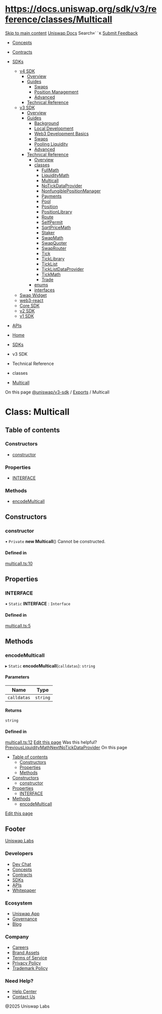 # https://docs.uniswap.org/sdk/v3/reference/classes/Multicall

[Skip to main content](https://docs.uniswap.org/sdk/v3/reference/classes/Multicall#__docusaurus_skipToContent_fallback)
[Uniswap Docs](https://docs.uniswap.org/)
Search`⌘``K`
[Submit Feedback](https://docs.google.com/forms/d/e/1FAIpQLSdjSkZam8KiatL9XACRVxCHjDJjaPGbls77PCXDKFn4JwykXg/viewform)
  * [Concepts](https://docs.uniswap.org/concepts/overview)
  * [Contracts](https://docs.uniswap.org/contracts/v4/overview)
  * [SDKs](https://docs.uniswap.org/sdk/v4/overview)
    * [v4 SDK](https://docs.uniswap.org/sdk/v3/reference/classes/Multicall)
      * [Overview](https://docs.uniswap.org/sdk/v4/overview)
      * [Guides](https://docs.uniswap.org/sdk/v3/reference/classes/Multicall)
        * [Swaps](https://docs.uniswap.org/sdk/v3/reference/classes/Multicall)
        * [Position Management](https://docs.uniswap.org/sdk/v3/reference/classes/Multicall)
        * [Advanced](https://docs.uniswap.org/sdk/v3/reference/classes/Multicall)
      * [Technical Reference](https://docs.uniswap.org/sdk/v3/reference/classes/Multicall)
    * [v3 SDK](https://docs.uniswap.org/sdk/v3/reference/classes/Multicall)
      * [Overview](https://docs.uniswap.org/sdk/v3/overview)
      * [Guides](https://docs.uniswap.org/sdk/v3/reference/classes/Multicall)
        * [Background](https://docs.uniswap.org/sdk/v3/guides/background)
        * [Local Development](https://docs.uniswap.org/sdk/v3/guides/local-development)
        * [Web3 Development Basics](https://docs.uniswap.org/sdk/v3/guides/web3-development-basics)
        * [Swaps](https://docs.uniswap.org/sdk/v3/reference/classes/Multicall)
        * [Pooling Liquidity](https://docs.uniswap.org/sdk/v3/reference/classes/Multicall)
        * [Advanced](https://docs.uniswap.org/sdk/v3/reference/classes/Multicall)
      * [Technical Reference](https://docs.uniswap.org/sdk/v3/reference/classes/Multicall)
        * [Overview](https://docs.uniswap.org/sdk/v3/reference/overview)
        * [classes](https://docs.uniswap.org/sdk/v3/reference/classes/Multicall)
          * [FullMath](https://docs.uniswap.org/sdk/v3/reference/classes/FullMath)
          * [LiquidityMath](https://docs.uniswap.org/sdk/v3/reference/classes/LiquidityMath)
          * [Multicall](https://docs.uniswap.org/sdk/v3/reference/classes/Multicall)
          * [NoTickDataProvider](https://docs.uniswap.org/sdk/v3/reference/classes/NoTickDataProvider)
          * [NonfungiblePositionManager](https://docs.uniswap.org/sdk/v3/reference/classes/NonfungiblePositionManager)
          * [Payments](https://docs.uniswap.org/sdk/v3/reference/classes/Payments)
          * [Pool](https://docs.uniswap.org/sdk/v3/reference/classes/Pool)
          * [Position](https://docs.uniswap.org/sdk/v3/reference/classes/Position)
          * [PositionLibrary](https://docs.uniswap.org/sdk/v3/reference/classes/PositionLibrary)
          * [Route](https://docs.uniswap.org/sdk/v3/reference/classes/Route)
          * [SelfPermit](https://docs.uniswap.org/sdk/v3/reference/classes/SelfPermit)
          * [SqrtPriceMath](https://docs.uniswap.org/sdk/v3/reference/classes/SqrtPriceMath)
          * [Staker](https://docs.uniswap.org/sdk/v3/reference/classes/Staker)
          * [SwapMath](https://docs.uniswap.org/sdk/v3/reference/classes/SwapMath)
          * [SwapQuoter](https://docs.uniswap.org/sdk/v3/reference/classes/SwapQuoter)
          * [SwapRouter](https://docs.uniswap.org/sdk/v3/reference/classes/SwapRouter)
          * [Tick](https://docs.uniswap.org/sdk/v3/reference/classes/Tick)
          * [TickLibrary](https://docs.uniswap.org/sdk/v3/reference/classes/TickLibrary)
          * [TickList](https://docs.uniswap.org/sdk/v3/reference/classes/TickList)
          * [TickListDataProvider](https://docs.uniswap.org/sdk/v3/reference/classes/TickListDataProvider)
          * [TickMath](https://docs.uniswap.org/sdk/v3/reference/classes/TickMath)
          * [Trade](https://docs.uniswap.org/sdk/v3/reference/classes/Trade)
        * [enums](https://docs.uniswap.org/sdk/v3/reference/classes/Multicall)
        * [interfaces](https://docs.uniswap.org/sdk/v3/reference/classes/Multicall)
    * [Swap Widget](https://docs.uniswap.org/sdk/v3/reference/classes/Multicall)
    * [web3-react](https://docs.uniswap.org/sdk/v3/reference/classes/Multicall)
    * [Core SDK](https://docs.uniswap.org/sdk/v3/reference/classes/Multicall)
    * [v2 SDK](https://docs.uniswap.org/sdk/v3/reference/classes/Multicall)
    * [v1 SDK](https://docs.uniswap.org/sdk/v3/reference/classes/Multicall)
  * [APIs](https://docs.uniswap.org/api/subgraph/overview)


  * [Home](https://docs.uniswap.org/)
  * [SDKs](https://docs.uniswap.org/sdk/v4/overview)
  * v3 SDK
  * Technical Reference
  * classes
  * [Multicall](https://docs.uniswap.org/sdk/v3/reference/classes/Multicall)


On this page
[@uniswap/v3-sdk](https://docs.uniswap.org/sdk/v3/reference/README.md) / [Exports](https://docs.uniswap.org/sdk/v3/reference/modules.md) / Multicall
# Class: Multicall
## Table of contents[​](https://docs.uniswap.org/sdk/v3/reference/classes/Multicall#table-of-contents "Direct link to Table of contents")
### Constructors[​](https://docs.uniswap.org/sdk/v3/reference/classes/Multicall#constructors "Direct link to Constructors")
  * [constructor](https://docs.uniswap.org/sdk/v3/reference/classes/Multicall#constructor)


### Properties[​](https://docs.uniswap.org/sdk/v3/reference/classes/Multicall#properties "Direct link to Properties")
  * [INTERFACE](https://docs.uniswap.org/sdk/v3/reference/classes/Multicall#interface)


### Methods[​](https://docs.uniswap.org/sdk/v3/reference/classes/Multicall#methods "Direct link to Methods")
  * [encodeMulticall](https://docs.uniswap.org/sdk/v3/reference/classes/Multicall#encodemulticall)


## Constructors[​](https://docs.uniswap.org/sdk/v3/reference/classes/Multicall#constructors-1 "Direct link to Constructors")
### constructor[​](https://docs.uniswap.org/sdk/v3/reference/classes/Multicall#constructor "Direct link to constructor")
• `Private` **new Multicall**()
Cannot be constructed.
#### Defined in[​](https://docs.uniswap.org/sdk/v3/reference/classes/Multicall#defined-in "Direct link to Defined in")
[multicall.ts:10](https://github.com/Uniswap/v3-sdk/blob/08a7c05/src/multicall.ts#L10)
## Properties[​](https://docs.uniswap.org/sdk/v3/reference/classes/Multicall#properties-1 "Direct link to Properties")
### INTERFACE[​](https://docs.uniswap.org/sdk/v3/reference/classes/Multicall#interface "Direct link to INTERFACE")
▪ `Static` **INTERFACE** : `Interface`
#### Defined in[​](https://docs.uniswap.org/sdk/v3/reference/classes/Multicall#defined-in-1 "Direct link to Defined in")
[multicall.ts:5](https://github.com/Uniswap/v3-sdk/blob/08a7c05/src/multicall.ts#L5)
## Methods[​](https://docs.uniswap.org/sdk/v3/reference/classes/Multicall#methods-1 "Direct link to Methods")
### encodeMulticall[​](https://docs.uniswap.org/sdk/v3/reference/classes/Multicall#encodemulticall "Direct link to encodeMulticall")
▸ `Static` **encodeMulticall**(`calldatas`): `string`
#### Parameters[​](https://docs.uniswap.org/sdk/v3/reference/classes/Multicall#parameters "Direct link to Parameters")
Name| Type  
---|---  
`calldatas`| `string` | `string`[]  
#### Returns[​](https://docs.uniswap.org/sdk/v3/reference/classes/Multicall#returns "Direct link to Returns")
`string`
#### Defined in[​](https://docs.uniswap.org/sdk/v3/reference/classes/Multicall#defined-in-2 "Direct link to Defined in")
[multicall.ts:12](https://github.com/Uniswap/v3-sdk/blob/08a7c05/src/multicall.ts#L12)
[Edit this page](https://github.com/uniswap/uniswap-docs/tree/main/docs/sdk/v3/reference/classes/Multicall.md)
Was this helpful?
[PreviousLiquidityMath](https://docs.uniswap.org/sdk/v3/reference/classes/LiquidityMath)[NextNoTickDataProvider](https://docs.uniswap.org/sdk/v3/reference/classes/NoTickDataProvider)
On this page
  * [Table of contents](https://docs.uniswap.org/sdk/v3/reference/classes/Multicall#table-of-contents)
    * [Constructors](https://docs.uniswap.org/sdk/v3/reference/classes/Multicall#constructors)
    * [Properties](https://docs.uniswap.org/sdk/v3/reference/classes/Multicall#properties)
    * [Methods](https://docs.uniswap.org/sdk/v3/reference/classes/Multicall#methods)
  * [Constructors](https://docs.uniswap.org/sdk/v3/reference/classes/Multicall#constructors-1)
    * [constructor](https://docs.uniswap.org/sdk/v3/reference/classes/Multicall#constructor)
  * [Properties](https://docs.uniswap.org/sdk/v3/reference/classes/Multicall#properties-1)
    * [INTERFACE](https://docs.uniswap.org/sdk/v3/reference/classes/Multicall#interface)
  * [Methods](https://docs.uniswap.org/sdk/v3/reference/classes/Multicall#methods-1)
    * [encodeMulticall](https://docs.uniswap.org/sdk/v3/reference/classes/Multicall#encodemulticall)


[Edit this page](https://github.com/uniswap/uniswap-docs/tree/main/docs/sdk/v3/reference/classes/Multicall.md)
## Footer
[Uniswap Labs](https://docs.uniswap.org/)
### Developers
  * [Dev Chat](https://discord.com/invite/uniswap)
  * [Concepts](https://docs.uniswap.org/concepts/overview)
  * [Contracts](https://docs.uniswap.org/contracts/v4/overview)
  * [SDKs](https://docs.uniswap.org/sdk/v4/overview)
  * [APIs](https://docs.uniswap.org/api/subgraph/overview)
  * [Whitepaper](https://app.uniswap.org/whitepaper-v4.pdf)


### Ecosystem
  * [Uniswap App](https://app.uniswap.org/)
  * [Governance](https://www.uniswapfoundation.org/governance)
  * [Blog](https://blog.uniswap.org/)


### Company
  * [Careers](https://boards.greenhouse.io/uniswaplabs)
  * [Brand Assets](https://github.com/Uniswap/brand-assets/raw/main/Uniswap%20Brand%20Assets.zip)
  * [Terms of Service](https://support.uniswap.org/hc/en-us/articles/30935100859661-Uniswap-Labs-Terms-of-Service)
  * [Privacy Policy](https://support.uniswap.org/hc/en-us/articles/30934457771405-Uniswap-Labs-Privacy-Policy)
  * [Trademark Policy](https://support.uniswap.org/hc/en-us/articles/30934762216973-Uniswap-Labs-Trademark-Guidelines)


### Need Help?
  * [Help Center](https://support.uniswap.org/)
  * [Contact Us](https://support.uniswap.org/hc/en-us/requests/new)


@2025 Uniswap Labs
[](https://github.com/uniswap/uniswap-docs)[](https://twitter.com/Uniswap)[](https://discord.com/invite/uniswap)
